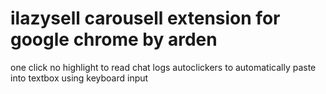 # ilazysell carousell extension for google chrome by arden
one click no highlight to read chat logs
autoclickers to automatically paste into textbox using keyboard input

